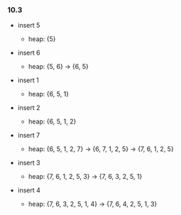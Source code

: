 ### 10.3

- insert 5
  - heap: {5}

- insert 6
  - heap: {5, 6} -> {6, 5}

- insert 1
  - heap: {6, 5, 1}

- insert 2
  - heap: {6, 5, 1, 2}

- insert 7
  - heap: {6, 5, 1, 2, 7} -> {6, 7, 1, 2, 5} -> {7, 6, 1, 2, 5}

- insert 3
  - heap: {7, 6, 1, 2, 5, 3} -> {7, 6, 3, 2, 5, 1}

- insert 4
  - heap: {7, 6, 3, 2, 5, 1, 4} -> {7, 6, 4, 2, 5, 1, 3}